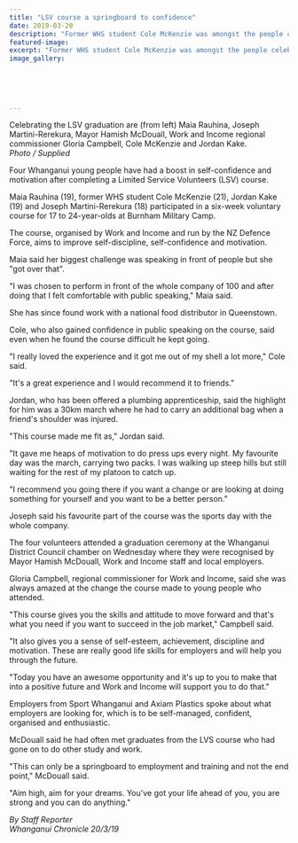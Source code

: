 ```yaml
---
title: "LSV course a springboard to confidence"
date: 2019-03-20
description: "Former WHS student Cole McKenzie was amongst the people celebrating the LSV course graduation..."
featured-image: 
excerpt: "Former WHS student Cole McKenzie was amongst the people celebrating the LSV course graduation."
image_gallery:
	
	
	
	
	
---
```


<p><span>Celebrating the LSV graduation are (from left) Maia Rauhina, Joseph Martini-Rerekura, Mayor Hamish McDouall, Work and Income regional commissioner Gloria Campbell, Cole McKenzie and Jordan Kake.</span><br /><em>Photo / Supplied</em></p>
<p class="element element-paragraph">Four Whanganui young people have had a boost in self-confidence and motivation after completing a Limited Service Volunteers (LSV) course.</p>
<p class="element element-paragraph">Maia Rauhina (19), former WHS student Cole McKenzie (21), Jordan Kake (19) and Joseph Martini-Rerekura (18) participated in a six-week voluntary course for 17 to 24-year-olds at Burnham Military Camp.</p>
<p class="element element-paragraph">The course, organised by Work and Income and run by the NZ Defence Force, aims to improve self-discipline, self-confidence and motivation.</p>
<p class="element element-paragraph">Maia said her biggest challenge was speaking in front of people but she "got over that".</p>
<p class="element element-paragraph">"I was chosen to perform in front of the whole company of 100 and after doing that I felt comfortable with public speaking," Maia said.</p>
<p class="element element-paragraph">She has since found work with a national food distributor in Queenstown.</p>
<p class="element element-paragraph">Cole, who also gained confidence in public speaking on the course, said even when he found the course difficult he kept going.</p>
<p class="element element-paragraph">"I really loved the experience and it got me out of my shell a lot more," Cole said.</p>
<p class="element element-paragraph">"It's a great experience and I would recommend it to friends."</p>
<p class="element element-paragraph">Jordan, who has been offered a plumbing apprenticeship, said the highlight for him was a 30km march where he had to carry an additional bag when a friend's shoulder was injured.</p>
<p class="element element-paragraph">"This course made me fit as," Jordan said.</p>
<p class="element element-paragraph">"It gave me heaps of motivation to do press ups every night. My favourite day was the march, carrying two packs. I was walking up steep hills but still waiting for the rest of my platoon to catch up.</p>
<p class="element element-paragraph">"I recommend you going there if you want a change or are looking at doing something for yourself and you want to be a better person."</p>
<p class="element element-paragraph">Joseph said his favourite part of the course was the sports day with the whole company.</p>
<p class="element element-paragraph">The four volunteers attended a graduation ceremony at the Whanganui District Council chamber on Wednesday where they were recognised by Mayor Hamish McDouall, Work and Income staff and local employers.</p>
<p class="element element-paragraph">Gloria Campbell, regional commissioner for Work and Income, said she was always amazed at the change the course made to young people who attended.</p>
<p class="element element-paragraph">"This course gives you the skills and attitude to move forward and that's what you need if you want to succeed in the job market," Campbell said.</p>
<p class="element element-paragraph">"It also gives you a sense of self-esteem, achievement, discipline and motivation. These are really good life skills for employers and will help you through the future.</p>
<p class="element element-paragraph">"Today you have an awesome opportunity and it's up to you to make that into a positive future and Work and Income will support you to do that."</p>
<p class="element element-paragraph">Employers from Sport Whanganui and Axiam Plastics spoke about what employers are looking for, which is to be self-managed, confident, organised and enthusiastic.</p>
<p class="element element-paragraph">McDouall said he had often met graduates from the LVS course who had gone on to do other study and work.</p>
<p class="element element-paragraph">"This can only be a springboard to employment and training and not the end point," McDouall said.</p>
<p class="element element-paragraph">"Aim high, aim for your dreams. You've got your life ahead of you, you are strong and you can do anything."</p>
<p><em>By Staff Reporter<br />Whanganui Chronicle 20/3/19</em></p>


